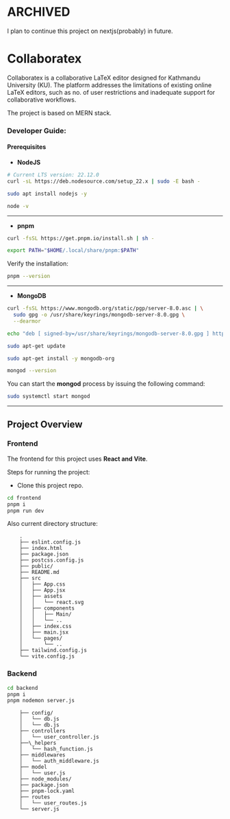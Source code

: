 # ARCHIVED
I plan to continue this project on nextjs(probably) in future.

# Collaboratex

Collaboratex is a collaborative LaTeX editor designed for Kathmandu University (KU). The platform addresses the limitations of existing online LaTeX editors, such as no. of user restrictions and inadequate support for collaborative workflows.

The project is based on MERN stack.

### Developer Guide:

#### Prerequisites
 - **NodeJS**
```bash
# Current LTS version: 22.12.0
curl -sL https://deb.nodesource.com/setup_22.x | sudo -E bash - 
```
```bash
sudo apt install nodejs -y
```
```bash
node -v
```
---
 - **pnpm**
```bash
curl -fsSL https://get.pnpm.io/install.sh | sh -
```
```bash
export PATH="$HOME/.local/share/pnpm:$PATH"
```
Verify the installation:
```bash
pnpm --version
```
---
 - **MongoDB**
 ```bash
curl -fsSL https://www.mongodb.org/static/pgp/server-8.0.asc | \
   sudo gpg -o /usr/share/keyrings/mongodb-server-8.0.gpg \
   --dearmor
```
```bash
echo "deb [ signed-by=/usr/share/keyrings/mongodb-server-8.0.gpg ] http://repo.mongodb.org/apt/debian bookworm/mongodb-org/8.0 main" | sudo tee /etc/apt/sources.list.d/mongodb-org-8.0.list
```
```bash
sudo apt-get update
```
```bash
sudo apt-get install -y mongodb-org
```
```bash
mongod --version
```
You can start the **mongod** process by issuing the following command:
```bash
sudo systemctl start mongod
```
---

## Project Overview
### Frontend

The frontend for this project uses **React and Vite**.

Steps for running the project:

- Clone this project repo.
```bash
cd frontend
pnpm i
pnpm run dev
```

Also current directory structure:

        .
        ├── eslint.config.js
        ├── index.html
        ├── package.json
        ├── postcss.config.js
        ├── public/
        ├── README.md
        ├── src
        │   ├── App.css
        │   ├── App.jsx
        │   ├── assets
        │   │   └── react.svg
        │   ├── components
        │   │   ├── Main/
        │   │   └── ..
        │   ├── index.css
        │   ├── main.jsx
        │   └── pages/
        │       └── ..
        ├── tailwind.config.js
        └── vite.config.js


### Backend

```bash
cd backend
pnpm i
pnpm nodemon server.js
```

        ├── config/  
        │   └── db.js  
        │   └── db.js  
        ├── controllers  
        │   └── user_controller.js  
        ├──\_helpers  
        │   └── hash_function.js  
        ├── middlewares  
        │   └── auth_middleware.js  
        ├── model  
        │   └── user.js  
        ├── node_modules/  
        ├── package.json  
        ├── pnpm-lock.yaml  
        ├── routes  
        │   └── user_routes.js  
        └── server.js  
